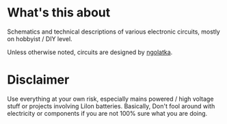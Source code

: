 # What's this about
Schematics and technical descriptions of various electronic circuits,
mostly on hobbyist / DIY level.

Unless otherwise noted, circuits are designed by [ngolatka](https://github.com/ngolatka).

# Disclaimer
Use everything at your own risk, especially mains powered / high voltage
stuff or projects involving LiIon batteries. Basically, Don't fool around
with electricity or components if you are not 100% sure what you are doing.
